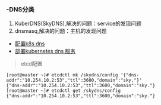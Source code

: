### -DNS分类
1. KuberDNS(SkyDNS),解决的问题：service的发现问题
2. dnsmasq,解决的问题：主机的发现问题


- [配置k8s dns](https://www.cnblogs.com/menkeyi/p/7120292.html)
- [部署kubernetes dns 服务](https://www.jianshu.com/p/8fb1b1265ec8)

> etcd配置
```
[root@master ~]# etcdctl mk /skydns/config '{"dns-addr":"10.254.10.2:53","ttl":3600,"domain":"sky."}'
{"dns-addr":"10.254.10.2:53","ttl":3600,"domain":"sky."}
[root@master ~]# etcdctl get /skydns/config
{"dns-addr":"10.254.10.2:53","ttl":3600,"domain":"sky."}

```
> 